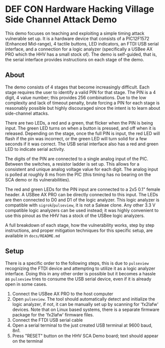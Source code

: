 # DEF CON Hardware Hacking Village Side Channel Attack Demo
This demo focuses on teaching and exploiting a simple timing attack vulnerable set up. It is a hardware device that consists of a PIC12F1572 (Enhanced Mid-range), 4 tactile buttons, LED indicators, an FTDI USB serial interface, and a connection for a logic analyzer (specifically a USBee AX PRO which the HHV has a small stock of). The demo is self-guided, that is, the serial interface provides instructions on each stage of the demo.


## About
The demo consists of 4 stages that become increasingly difficult. Each stage requires the user to identify a valid PIN for that stage. The PIN is a 4 digit, 4 value number; this provides 256 combinations. Due to the low complexity and lack of timeout penalty, brute forcing a PIN for each stage is reasonably possible but highly discouraged since the intent is to learn about side-channel attacks.

There are two LEDs, a red and a green, that flicker when the PIN is being input. The green LED turns on when a button is pressed, and off when it is released. Depending on the stage, once the full PIN is input, the red LED will flash if the pin was incorrect, or the green LED will turn solid for a few seconds if it was correct. The USB serial interface also has a red and green LED to indicate serial activity.

The digits of the PIN are connected to a single analog input of the PIC. Between the switches, a resistor ladder is set up. This allows for a consistent and unique analog voltage value for each digit. The analog input is polled at roughly 8 ms from the PIC (this timing has no bearing on the SCA demo or its vulnerabilities).

The red and green LEDs for the PIN input are connected to a 2x5 0.1" female header. A USBee AX PRO can be directly connected to this input. The LEDs are then connected to D0 and D1 of the logic analyzer. This logic analyzer is compatible with `sigrok`/`pulseview`, it is not a Saleae clone. Any other 3.3 V compatible logic analyzers can be used instead; it was highly convenient to use this pinout as the HHV has a stock of the USBee logic analyzers.

A full breakdown of each stage, how the vulnerability works, step by step instructions, and proper mitigation techniques for this specific setup, are available in `docs/README.md`

## Setup
There is a specific order to the following steps, this is due to `pulseview` recognizing the FTDI device and attempting to utilize it as a logic analyzer interface. Doing this in any other order is possible but it becomes a hassle as `pulseview` tries to consume the USB serial device, even if it is already open in some cases.

1. Connect the USBee AX PRO to the host computer
2. Open `pulseview`. The tool should automatically detect and initialize the logic analyzer, if not, it can be manually set up by scanning for 'fx2lafw' devices. Note that on Linux based systems, there is a separate firmware package for the 'fx2lafw' firmware files.
3. Connect the FTDI USB serial cable
4. Open a serial terminal to the just created USB terminal at 9600 baud, 8n1.
5. Press "RESET" button on the HHV SCA Demo board; text should appear on the terminal
